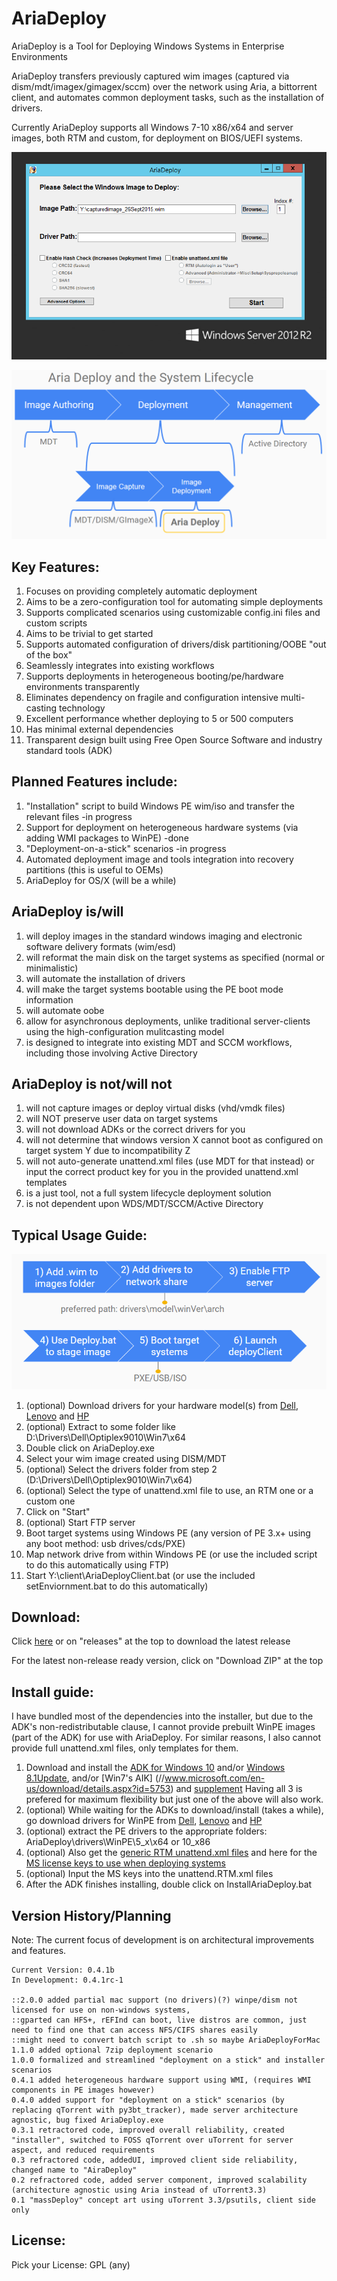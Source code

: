 # AriaDeploy

AriaDeploy is a Tool for Deploying Windows Systems in Enterprise Environments

AriaDeploy transfers previously captured wim images (captured via dism/mdt/imagex/gimagex/sccm) over the network using Aria, a bittorrent client, and automates common deployment tasks, such as the installation of drivers.

Currently AriaDeploy supports all Windows 7-10 x86/x64 and server images, both RTM and custom, for deployment on BIOS/UEFI systems.

![screenshot1](redist/AriaDeploy/docs/AriaDeployPic.png)

![screenshot1](redist/AriaDeploy/docs/AriaSystemLifecycle.png)

## Key Features:

1. Focuses on providing completely automatic deployment
2. Aims to be a zero-configuration tool for automating simple deployments
3. Supports complicated scenarios using customizable config.ini files and custom scripts
4. Aims to be trivial to get started
5. Supports automated configuration of drivers/disk partitioning/OOBE "out of the box"
6. Seamlessly integrates into existing workflows
7. Supports deployments in heterogeneous booting/pe/hardware environments transparently
8. Eliminates dependency on fragile and configuration intensive multi-casting technology
9. Excellent performance whether deploying to 5 or 500 computers
10. Has minimal external dependencies
11. Transparent design built using Free Open Source Software and industry standard tools (ADK)

## Planned Features include:

1. "Installation" script to build Windows PE wim/iso and transfer the relevant files -in progress
2. Support for deployment on heterogeneous hardware systems (via adding WMI packages to WinPE) -done
3. "Deployment-on-a-stick" scenarios -in progress
4. Automated deployment image and tools integration into recovery partitions (this is useful to OEMs)
5. AriaDeploy for OS/X (will be a while)

## AriaDeploy is/will

1. will deploy images in the standard windows imaging and electronic software delivery formats (wim/esd)
2. will reformat the main disk on the target systems as specified (normal or minimalistic)
3. will automate the installation of drivers
4. will make the target systems bootable using the PE boot mode information
5. will automate oobe
6. allow for asynchronous deployments, unlike traditional server-clients using the high-configuration mulitcasting model
7. is designed to integrate into existing MDT and SCCM workflows, including those involving Active Directory

## AriaDeploy is not/will not

1. will not capture images or deploy virtual disks (vhd/vmdk files)
2. will NOT preserve user data on target systems
3. will not download ADKs or the correct drivers for you
4. will not determine that windows version X cannot boot as configured on target system Y due to incompatibility Z
5. will not auto-generate unattend.xml files (use MDT for that instead) or input the correct product key for you in the provided unattend.xml templates
6. is a just tool, not a full system lifecycle deployment solution
7. is not dependent upon WDS/MDT/SCCM/Active Directory

## Typical Usage Guide:

![screenshot1](redist/AriaDeploy/docs/AriaDeployWorkflow.png)

1. (optional) Download drivers for your hardware model(s) from [Dell](//en.community.dell.com/techcenter/enterprise-client/w/wiki/2065.dell-command-deploy-driver-packs-for-enterprise-client-os-deployment), [Lenovo](//support.lenovo.com/us/en/documents/ht074984) and [HP](//www8.hp.com/us/en/ads/clientmanagement/drivers-pack.html) 
2. (optional) Extract to some folder like D:\Drivers\Dell\Optiplex9010\Win7\x64
3. Double click on AriaDeploy.exe
4. Select your wim image created using DISM/MDT
5. (optional) Select the drivers folder from step 2 (D:\Drivers\Dell\Optiplex9010\Win7\x64)
6. (optional) Select the type of unattend.xml file to use, an RTM one or a custom one
7. Click on "Start"
8. (optional) Start FTP server
9. Boot target systems using Windows PE (any version of PE 3.x+ using any boot method: usb drives/cds/PXE) 
10. Map network drive from within Windows PE (or use the included script to do this automatically using FTP)
11. Start Y:\client\AriaDeployClient.bat (or use the included setEnviornment.bat to do this automatically)

## Download:

Click [here](//github.com/gdiaz384/AriaDeploy/releases) or on "releases" at the top to download the latest release

For the latest non-release ready version, click on "Download ZIP" at the top

## Install guide:

I have bundled most of the dependencies into the installer, but due to the ADK's non-redistributable clause, I cannot provide prebuilt WinPE images (part of the ADK) for use with AriaDeploy. For similar reasons, I also cannot provide full unattend.xml files, only templates for them.

1. Download and install the [ADK for Windows 10](//msdn.microsoft.com/en-us/windows/hardware/dn913721.aspx) and/or [Windows 8.1Update](//www.microsoft.com/en-US/download/details.aspx?id=39982), and/or [Win7's AIK] (//www.microsoft.com/en-us/download/details.aspx?id=5753) and [supplement](//www.microsoft.com/en-us/download/details.aspx?id=5188) Having all 3 is prefered for maximum flexibility but just one of the above will also work.
2. (optional) While waiting for the ADKs to download/install (takes a while), go download drivers for WinPE from  [Dell](//en.community.dell.com/techcenter/enterprise-client/w/wiki/2065.dell-command-deploy-driver-packs-for-enterprise-client-os-deployment), [Lenovo](//support.lenovo.com/us/en/documents/ht074984) and [HP](//www8.hp.com/us/en/ads/clientmanagement/drivers-pack.html) 
3. (optional) extract the PE drivers to the appropriate folders: AriaDeploy\drivers\WinPE\5_x\x64 or 10_x86
4. (optional) Also get the [generic RTM unattend.xml files](//github.com/gdiaz384/AriaDeploy/tree/master/redist/AriaDeploy/resources) and here for the [MS license keys to use when deploying systems](//technet.microsoft.com/en-us/library/jj612867.aspx)
5. (optional) Input the MS keys into the unattend.RTM.xml files
6. After the ADK finishes installing, double click on InstallAriaDeploy.bat

## Version History/Planning

Note: The current focus of development is on architectural improvements and features.

```
Current Version: 0.4.1b
In Development: 0.4.1rc-1

::2.0.0 added partial mac support (no drivers)(?) winpe/dism not licensed for use on non-windows systems, 
::gparted can HFS+, rEFInd can boot, live distros are common, just need to find one that can access NFS/CIFS shares easily
::might need to convert batch script to .sh so maybe AriaDeployForMac
1.1.0 added optional 7zip deployment scenario
1.0.0 formalized and streamlined "deployment on a stick" and installer scenarios
0.4.1 added heterogeneous hardware support using WMI, (requires WMI components in PE images however)
0.4.0 added support for "deployment on a stick" scenarios (by replacing qTorrent with py3bt_tracker), made server architecture agnostic, bug fixed AriaDeploy.exe
0.3.1 retractored code, improved overall reliability, created "installer", switched to FOSS qTorrent over uTorrent for server aspect, and reduced requirements
0.3 refractored code, addedUI, improved client side reliability, changed name to "AiraDeploy"
0.2 refractored code, added server component, improved scalability (architecture agnostic using Aria instead of uTorrent3.3)
0.1 "massDeploy" concept art using uTorrent 3.3/psutils, client side only
```

## License:
Pick your License: GPL (any)
